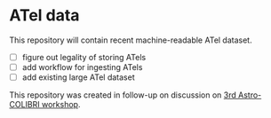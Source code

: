 # ATel data

This repository will contain recent machine-readable ATel dataset.

- [ ] figure out legality of storing ATels
- [ ] add workflow for ingesting ATels
- [ ] add existing large ATel dataset

This repository was created in follow-up on discussion on [3rd Astro-COLIBRI workshop](https://astrophysics-workshop-3rd.web.app/).
